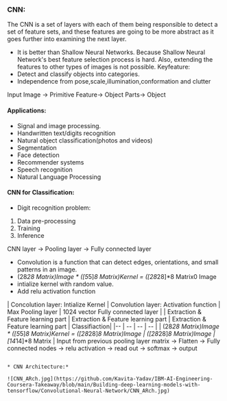 ### CNN:
The CNN is a set of layers with each of them being responsible to detect a set of feature sets, and these features are going to be more abstract as it goes further into examining the next layer.
- It is better than Shallow Neural Networks. Because Shallow Neural Network's best feature selection process is hard. Also, extending the features to other types of images is not possible.
Keyfeature:
- Detect and classify objects into categories.
- Independence from pose,scale,illumination,conformation and clutter

Input Image -> Primitive Feature-> Object Parts-> Object

#### Applications:
- Signal and image processing.
- Handwritten text/digits recognition
- Natural object classification(photos and videos)
- Segmentation
- Face detection
- Recommender systems
- Speech recognition
- Natural Language Processing

#### CNN for Classification:

- Digit recognition problem:
1. Data pre-processing
2. Training
3. Inference

CNN layer -> Pooling layer -> Fully connected layer

- Convolution is a function that can detect edges, orientations, and small patterns in an image. 
- (28*28 Matrix)Image * ([5*5]*8 Matrix)Kernel = ([28*28]*8 Matrix0 Image
- intialize kernel with random value.
- Add relu activation function

| Concolution layer: Intialize Kernel | Convolution layer: Activation function | Max Pooling layer | 1024 vector Fully connected layer |
| Extraction & Feature learning part |  Extraction & Feature learning part |  Extraction & Feature learning part | Classifiaction|
|-- | -- | -- | -- |
| (28*28 Matrix)Image * ([5*5]*8 Matrix)Kernel = ([28*28]*8 Matrix)Image |  ([28*28]*8 Matrix)Image | [14*14]*8 Matrix  | Input from previous pooling layer matrix -> Flatten -> Fully connected nodes -> relu activation -> read out -> softmax -> output
```

* CNN Architecture:*

![CNN_ARch.jpg](https://github.com/Kavita-Yadav/IBM-AI-Engineering-Coursera-Takeaway/blob/main/Building-deep-learning-models-with-tensorflow/Convolutional-Neural-Network/CNN_ARch.jpg)